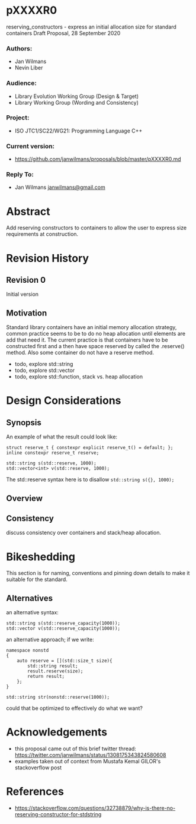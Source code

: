 # pXXXXR0
reserving_constructors - express an initial allocation size for standard containers
Draft Proposal, 28 September 2020

### Authors:
 * Jan Wilmans
 * Nevin Liber
 
 ### Audience:
  * Library Evolution Working Group (Design & Target)
  * Library Working Group (Wording and Consistency)

### Project:
  * ISO JTC1/SC22/WG21: Programming Language C++
  
### Current version:
  * https://github.com/janwilmans/proposals/blob/master/pXXXXR0.md

### Reply To: 
  * Jan Wilmans <janwilmans@gmail.com>

# Abstract

Add reserving constructors to containers to allow the user to express size requirements at construction.

# Revision History

## Revision 0

Initial version

## Motivation

Standard library containers have an initial memory allocation strategy, common practice seems to be to do no heap allocation until elements are add that need it. 
The current practice is that containers have to be constructed first and a then have space reserved by called the .reserve() method. Also some container do not have a reserve method.



* todo, explore std::string 
* todo, explore std::vector<T> 
* todo, explore std::function<T>, stack vs. heap allocation

# Design Considerations

## Synopsis

An example of what the result could look like:

```
struct reserve_t { constexpr explicit reserve_t() = default; };
inline constexpr reserve_t reserve;

std::string s(std::reserve, 1000);
std::vector<int> v(std::reserve, 1000);
```

The std::reserve syntax here is to disallow `std::string s({}, 1000);`

## Overview

## Consistency

discuss consistency over containers and stack/heap allocation.

# Bikeshedding

This section is for naming, conventions and pinning down details to make it suitable for the standard.

## Alternatives

an alternative syntax:

```
std::string s(std::reserve_capacity(1000));
std::vector v(std::reserve_capacity(1000));
```

an alternative approach; if we write:

```
namespace nonstd
{
    auto reserve = [](std::size_t size){
        std::string result;
        result.reserve(size);
        return result;
    };
}

std::string str(nonstd::reserve(1000));
``` 

could that be optimized to effectively do what we want? 

# Acknowledgements

* this proposal came out of this brief twitter thread: https://twitter.com/janwilmans/status/1308175343824580608
* examples taken out of context from Mustafa Kemal GILOR's stackoverflow post

# References

* https://stackoverflow.com/questions/32738879/why-is-there-no-reserving-constructor-for-stdstring






